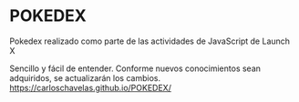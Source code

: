 # POKEDEX
Pokedex realizado como parte de las actividades de JavaScript de Launch X

Sencillo y fácil de entender. Conforme nuevos conocimientos sean adquiridos, se actualizarán los cambios.
https://carloschavelas.github.io/POKEDEX/
